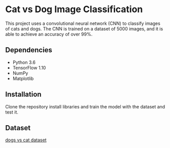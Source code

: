 # Cat vs Dog Image Classification

This project uses a convolutional neural network (CNN) to classify images of cats and dogs. The CNN is trained on a dataset of 5000 images, and it is able to achieve an accuracy of over 99%.

## Dependencies

* Python 3.6
* TensorFlow 1.10
* NumPy
* Matplotlib

## Installation

Clone the repository install libraries and train the model with the dataset and test it.

 ## Dataset
 
[dogs vs cat dataset](https://www.kaggle.com/datasets/salader/dogs-vs-cats?resource=download)
